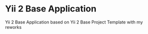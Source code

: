 Yii 2 Base Application
============================

Yii 2 Base Application based on Yii 2 Base Project Template with my reworks